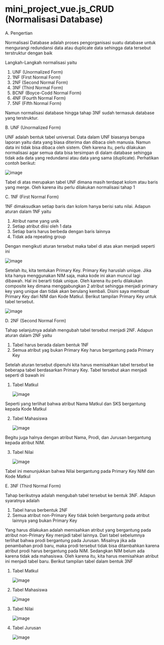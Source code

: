 # mini_project_vue.js_CRUD (Normalisasi Database)
A. Pengertian

Normalisasi Database adalah proses pengorganisasi suatu database untuk mengurangi redundansi data atau duplicate data sehingga data tersebut terstruktur dengan baik

Langkah-Langkah normalisasi yaitu
1. UNF (Unormalized Form)
2. 1NF (First Normal Form)
3. 2NF (Second Normal Form)
4. 3NF (Third Normal Form)
5. BCNF (Boyce-Codd Normal Form)
6. 4NF (Fourth Normal Form)
7. 5NF (Fifth Normal Form)

Namun normalisasi database hingga tahap 3NF sudah termasuk database yang terstruktur.

B. UNF (Unormalized Form)

UNF adalah bentuk tabel universal. Data dalam UNF biasanya berupa laporan yaitu data yang biasa diterima dan dibaca oleh manusia. Namun data ini tidak bisa dibaca oleh sistem. Oleh karena itu, perlu dilakukan normalisasi agar semua data bisa tersimpan di dalam database sehingga tidak ada data yang redundansi atau data yang sama (duplicate). Perhatikan contoh berikut:

![image](https://github.com/user-attachments/assets/141d959c-1556-4847-9670-bf6d7d1b193c)



Tabel di atas merupakan tabel UNF dimana masih terdapat kolom atau baris yang merge. Oleh karena iitu perlu dilakukan normalisasi tahap 1

C. 1NF (First Normal Form)

1NF dimaksudkan setiap baris dan kolom hanya berisi satu nilai. Adapun aturan dalam 1NF yaitu
1. Atribut name yang unik
2. Setiap atribut diisi oleh 1 data
3. Setiap baris harus berbeda dengan baris lainnya
4. Tidak ada repeating group

Dengan mengikuti aturan tersebut maka tabel di atas akan menjadi seperti ini

![image](https://github.com/user-attachments/assets/ba9db3e0-a39c-456a-a76e-e699f3266149)




Setelah itu, kita tentukan Primary Key. Primary Key haruslah unique. Jika kita hanya menggunakan NIM saja, maka kode ini akan muncul lagi dibawah. Hal ini berarti tidak unique. Oleh karena itu perlu dilakukan composite key dimana menggabungkan 2 atribut sehingga menjadi primary key yang unique dan tidak akan berulang kembali. Disini saya membuat Primary Key dari NIM dan Kode Matkul. Berikut tampilan Primary Key untuk tabel tersebut.

![image](https://github.com/user-attachments/assets/613bd55f-567d-4b77-9da8-6c803f7c8c14)




D. 2NF (Second Normal Form)

Tahap selanjutnya adalah mengubah tabel tersebut menjadi 2NF. Adapun aturan dalam 2NF yaitu
1. Tabel harus berada dalam bentuk 1NF
2. Semua atribut yag bukan Primary Key harus bergantung pada Primary Key

Setelah aturan tersebut dipenuhi kita harus memisahkan tabel tersebut ke beberapa tabel berdasarkan Primary Key. Tabel tersebut akan menjadi seperti di bawah ini
1. Tabel Matkul

   ![image](https://github.com/user-attachments/assets/98e3a688-7182-4fb0-ad37-9ec3aa98735c)



Seperti yang terlihat bahwa atribut Nama Matkul dan SKS bergantung kepada Kode Matkul

2. Tabel Mahasiswa

    ![image](https://github.com/user-attachments/assets/3f5b4099-ee43-4960-be52-3f5b4d526336)




Begitu juga halnya dengan atribut Nama, Prodi, dan Jurusan bergantung kepada atribut NIM.

3. Tabel Nilai

   ![image](https://github.com/user-attachments/assets/380b45aa-c3cd-4547-a200-e36df959f446)


Tabel ini menunjukkan bahwa Nilai bergantung pada Primary Key NIM dan Kode Matkul


E. 3NF (Third Normal Form)

Tahap berikutnya adalah mengubah tabel tersebut ke bentuk 3NF. Adapun syaratnya adalah
1. Tabel harus berbentuk 2NF
2. Semua atribut non-Primary Key tidak boleh bergantung pada atribut lainnya yang bukan Primary Key

Yang harus dilakukan adalah memisahkan atribut yang bergantung pada atribut non-Primary Key menjadi tabel lainnya. Dari tabel sebelumnya terlihat bahwa prodi bergantung pada Jurusan. Misalnya jika ada penambahan prodi baru, maka prodi tersebut tidak bisa ditambahkan karena atribut prodi harus bergantung pada NIM. Sedangkan NIM belum ada karena tidak ada mahasiswa. Oleh karena itu, kita harus memisahkan atribut ini menjadi tabel baru. Berikut tampilan tabel dalam bentuk 3NF
1. Tabel Matkul

   ![image](https://github.com/user-attachments/assets/2e05fdeb-81b8-4750-8711-54ffc482e59b)




2. Tabel Mahasiswa

   ![image](https://github.com/user-attachments/assets/21edddb6-3225-4ae4-a9f8-30d3af4a52bb)



3. Tabel Nilai

   ![image](https://github.com/user-attachments/assets/380b45aa-c3cd-4547-a200-e36df959f446)
   
5. Tabel Jurusan
   
   ![image](https://github.com/user-attachments/assets/9dc18684-bca1-42ba-9fe5-53f4d6e28bd2)


